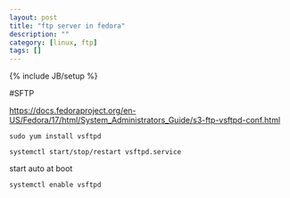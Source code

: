 ```yaml
---
layout: post
title: "ftp server in fedora"
description: ""
category: [linux, ftp]
tags: []
---
```

{% include JB/setup %}

#SFTP

<https://docs.fedoraproject.org/en-US/Fedora/17/html/System_Administrators_Guide/s3-ftp-vsftpd-conf.html>

    sudo yum install vsftpd

    systemctl start/stop/restart vsftpd.service

start auto at boot

    systemctl enable vsftpd


